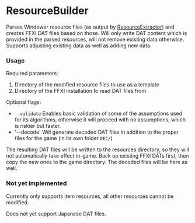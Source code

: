 # ResourceBuilder

Parses Windower resource files (as output by [ResourceExtractor](https://github.com/Windower/ResourceExtractor/)) and creates FFXI DAT files based on those. Will only write DAT content which is provided in the parsed resources, will not remove existing data otherwise. Supports adjusting existing data as well as adding new data.

### Usage

Required parameters:
1. Directory of the modified resource files to use as a template
2. Directory of the FFXI installation to read DAT files from

Optional flags:
* `--validate` Enables basic validation of some of the assumptions used for its algorithms, otherwise it will proceed with no assumptions, which is riskier but faster.
* '--decode' Will generate decoded DAT files in addition to the proper files for the game (in its own folder `DEC/`)

The resulting DAT files will be written to the resources directory, so they will not automatically take effect in-game. Back up existing FFXI DATs first, then copy the new ones to the game directory. The decoded files will be here as well.

### Not yet implemented

Currently only supports item resources, all other resources cannot be modified.

Does not yet support Japanese DAT files.

